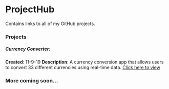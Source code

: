 # ProjectHub
Contains links to all of my GitHub projects.

### Projects
##### Currency Converter:
__Created__: 11-9-19
__Description__: A currency conversion app that allows users to convert 33 different currencies using real-time data.
[Click here to view](https://bit.ly/2NB8IF1)

### More coming soon...
